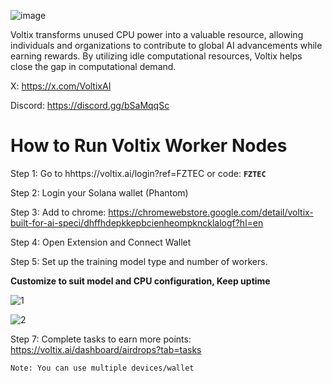 

![image](https://github.com/user-attachments/assets/90bacb42-b5b2-42bb-80de-9525da45f959)


Voltix transforms unused CPU power into a valuable resource, allowing individuals and organizations to contribute to global AI advancements while earning rewards. By utilizing idle computational resources, Voltix helps close the gap in computational demand.

X: https://x.com/VoltixAI

Discord: https://discord.gg/bSaMqqSc

# How to Run Voltix Worker Nodes

Step 1: Go to hhttps://voltix.ai/login?ref=FZTEC  or code: **`FZTEC`**

Step 2: Login your Solana wallet (Phantom)

Step 3: Add to chrome: https://chromewebstore.google.com/detail/voltix-built-for-ai-speci/dhffhdepkkepbcienheompkncklalogf?hl=en

Step 4: Open Extension and Connect Wallet

Step 5: Set up the training model type and number of workers.

  
**Customize to suit model and CPU configuration, Keep uptime**

![1](https://github.com/user-attachments/assets/61f10f2c-507d-4e13-9812-8f07a935947e)

![2](https://github.com/user-attachments/assets/87a17cab-c655-4260-8f37-9a896874610f)

Step 7: Complete tasks to earn more points: https://voltix.ai/dashboard/airdrops?tab=tasks

``Note: You can use multiple devices/wallet``
